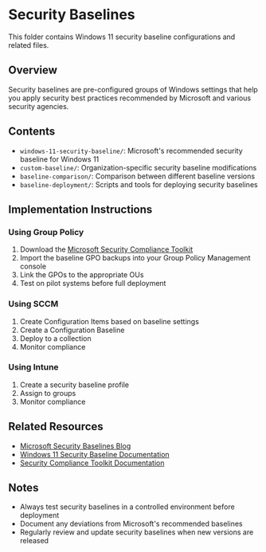 # Security Baselines

This folder contains Windows 11 security baseline configurations and related files.

## Overview

Security baselines are pre-configured groups of Windows settings that help you apply security best practices recommended by Microsoft and various security agencies.

## Contents

- `windows-11-security-baseline/`: Microsoft's recommended security baseline for Windows 11
- `custom-baseline/`: Organization-specific security baseline modifications
- `baseline-comparison/`: Comparison between different baseline versions
- `baseline-deployment/`: Scripts and tools for deploying security baselines

## Implementation Instructions

### Using Group Policy

1. Download the [Microsoft Security Compliance Toolkit](https://www.microsoft.com/en-us/download/details.aspx?id=55319)
2. Import the baseline GPO backups into your Group Policy Management console
3. Link the GPOs to the appropriate OUs
4. Test on pilot systems before full deployment

### Using SCCM

1. Create Configuration Items based on baseline settings
2. Create a Configuration Baseline
3. Deploy to a collection
4. Monitor compliance

### Using Intune

1. Create a security baseline profile
2. Assign to groups
3. Monitor compliance

## Related Resources

- [Microsoft Security Baselines Blog](https://techcommunity.microsoft.com/t5/microsoft-security-baselines/bg-p/Microsoft-Security-Baselines)
- [Windows 11 Security Baseline Documentation](https://learn.microsoft.com/en-us/windows/security/threat-protection/windows-security-configuration-framework/windows-11-security-baseline)
- [Security Compliance Toolkit Documentation](https://learn.microsoft.com/en-us/windows/security/threat-protection/windows-security-configuration-framework/security-compliance-toolkit-10)

## Notes

- Always test security baselines in a controlled environment before deployment
- Document any deviations from Microsoft's recommended baselines
- Regularly review and update security baselines when new versions are released